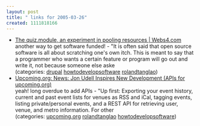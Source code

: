 ```yaml
---
layout: post
title: " links for 2005-03-26"
created: 1111818166
---
```

<ul class="delicious">
	<li>
		<div class="delicious-link"><a href="http://www.webs4.com/quiz_module">The quiz.module, an experiment in pooling resources | Webs4.com</a></div>
		<div class="delicious-extended">another way to get software funded! - "It is often said that open source software is all about scratching one's own itch. This is meant to say that a programmer who wants a certain feature or program will go out and write it, not because someone else aske</div>
		<div class="delicious-categories">(categories: <a href="http://del.icio.us/rtanglao/drupal">drupal</a> <a href="http://del.icio.us/rtanglao/howtodevelopsoftware">howtodevelopsoftware</a> <a href="http://del.icio.us/rtanglao/rolandtanglao">rolandtanglao</a>)</div>
	</li>
	<li>
		<div class="delicious-link"><a href="http://upcoming.org/news/archives/2005/03/21/jon_udel/">Upcoming.org: News: Jon Udell Inspires New Development (APIs for upcoming.org)</a></div>
		<div class="delicious-extended">yeah! long overdue to add APIs - "Up first: Exporting your event history, current and past event lists for venues as RSS and iCal, tagging events, listing private/personal events, and a REST API for retrieving user, venue, and metro information. For other</div>
		<div class="delicious-categories">(categories: <a href="http://del.icio.us/rtanglao/upcoming.org">upcoming.org</a> <a href="http://del.icio.us/rtanglao/rolandtanglao">rolandtanglao</a> <a href="http://del.icio.us/rtanglao/howtodevelopsoftware">howtodevelopsoftware</a>)</div>
	</li>
</ul>


